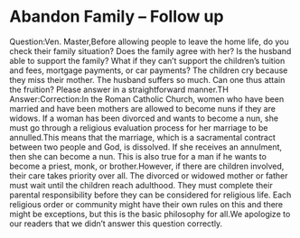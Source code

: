 # Abandon Family – Follow up

Question:Ven. Master,Before allowing people to leave the home life, do you check their family situation? Does the family agree with her? Is the husband able to support the family? What if they can’t support the children’s tuition and fees, mortgage payments, or car payments? The children cry because they miss their mother. The husband suffers so much. Can one thus attain the fruition? Please answer in a straightforward manner.​TH      Answer:Correction:In the Roman Catholic Church, women who have been married and have been mothers are allowed to become nuns if they are widows. If a woman has been divorced and wants to become a nun, she must go through a religious evaluation process for her marriage to be annulled.This means that the marriage, which is a sacramental contract between two people and God, is dissolved. If she receives an annulment, then she can become a nun. This is also true for a man if he wants to become a priest, monk, or brother.However, if there are children involved, their care takes priority over all. The divorced or widowed mother or father must wait until the children reach adulthood. They must complete their parental responsibility before they can be considered for religious life. Each religious order or community might have their own rules on this and there might be exceptions, but this is the basic philosophy for all.We apologize to our readers that we didn’t answer this question correctly.